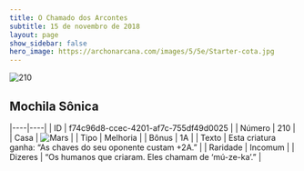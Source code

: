 ```yaml
---
title: O Chamado dos Arcontes
subtitle: 15 de novembro de 2018
layout: page
show_sidebar: false
hero_image: https://archonarcana.com/images/5/5e/Starter-cota.jpg
---
```


![210](https://cdn.keyforgegame.com/media/card_front/pt/341_210_HCXQ277C22FW_pt.png)

## Mochila Sônica

|----|----|
| ID | f74c96d8-ccec-4201-af7c-755df49d0025 |
| Número | 210 |
| Casa | ![Mars](https://archonarcana.com/images/thumb/d/de/Mars.png/22px-Mars.png "Marte") |
| Tipo | Melhoria |
| Bônus | 1A |
| Texto | Esta criatura ganha: “As chaves do seu oponente custam +2A.” |
| Raridade | Incomum |
| Dizeres | “Os humanos que criaram.  Eles chamam de ‘mú-ze-ka’.” |
